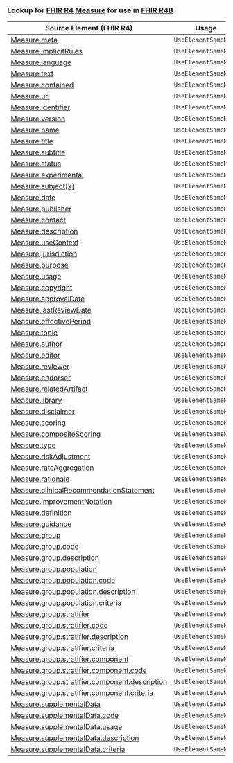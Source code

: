 ### Lookup for [FHIR R4](https://hl7.org/fhir/R4/) [Measure](https://hl7.org/fhir/R4/Measure.html) for use in [FHIR R4B](https://hl7.org/fhir/R4B/)

| Source Element (FHIR R4) | Usage | Target |
| -------------- | ----- | ------ |
| [Measure.meta](https://hl7.org/fhir/R4/Measure.html#resource) | `UseElementSameName` | [Measure.meta](https://hl7.org/fhir/R4B/Measure.html#resource) |
| [Measure.implicitRules](https://hl7.org/fhir/R4/Measure.html#resource) | `UseElementSameName` | [Measure.implicitRules](https://hl7.org/fhir/R4B/Measure.html#resource) |
| [Measure.language](https://hl7.org/fhir/R4/Measure.html#resource) | `UseElementSameName` | [Measure.language](https://hl7.org/fhir/R4B/Measure.html#resource) |
| [Measure.text](https://hl7.org/fhir/R4/Measure.html#resource) | `UseElementSameName` | [Measure.text](https://hl7.org/fhir/R4B/Measure.html#resource) |
| [Measure.contained](https://hl7.org/fhir/R4/Measure.html#resource) | `UseElementSameName` | [Measure.contained](https://hl7.org/fhir/R4B/Measure.html#resource) |
| [Measure.url](https://hl7.org/fhir/R4/Measure.html#resource) | `UseElementSameName` | [Measure.url](https://hl7.org/fhir/R4B/Measure.html#resource) |
| [Measure.identifier](https://hl7.org/fhir/R4/Measure.html#resource) | `UseElementSameName` | [Measure.identifier](https://hl7.org/fhir/R4B/Measure.html#resource) |
| [Measure.version](https://hl7.org/fhir/R4/Measure.html#resource) | `UseElementSameName` | [Measure.version](https://hl7.org/fhir/R4B/Measure.html#resource) |
| [Measure.name](https://hl7.org/fhir/R4/Measure.html#resource) | `UseElementSameName` | [Measure.name](https://hl7.org/fhir/R4B/Measure.html#resource) |
| [Measure.title](https://hl7.org/fhir/R4/Measure.html#resource) | `UseElementSameName` | [Measure.title](https://hl7.org/fhir/R4B/Measure.html#resource) |
| [Measure.subtitle](https://hl7.org/fhir/R4/Measure.html#resource) | `UseElementSameName` | [Measure.subtitle](https://hl7.org/fhir/R4B/Measure.html#resource) |
| [Measure.status](https://hl7.org/fhir/R4/Measure.html#resource) | `UseElementSameName` | [Measure.status](https://hl7.org/fhir/R4B/Measure.html#resource) |
| [Measure.experimental](https://hl7.org/fhir/R4/Measure.html#resource) | `UseElementSameName` | [Measure.experimental](https://hl7.org/fhir/R4B/Measure.html#resource) |
| [Measure.subject[x]](https://hl7.org/fhir/R4/Measure.html#resource) | `UseElementSameName` | [Measure.subject[x]](https://hl7.org/fhir/R4B/Measure.html#resource) |
| [Measure.date](https://hl7.org/fhir/R4/Measure.html#resource) | `UseElementSameName` | [Measure.date](https://hl7.org/fhir/R4B/Measure.html#resource) |
| [Measure.publisher](https://hl7.org/fhir/R4/Measure.html#resource) | `UseElementSameName` | [Measure.publisher](https://hl7.org/fhir/R4B/Measure.html#resource) |
| [Measure.contact](https://hl7.org/fhir/R4/Measure.html#resource) | `UseElementSameName` | [Measure.contact](https://hl7.org/fhir/R4B/Measure.html#resource) |
| [Measure.description](https://hl7.org/fhir/R4/Measure.html#resource) | `UseElementSameName` | [Measure.description](https://hl7.org/fhir/R4B/Measure.html#resource) |
| [Measure.useContext](https://hl7.org/fhir/R4/Measure.html#resource) | `UseElementSameName` | [Measure.useContext](https://hl7.org/fhir/R4B/Measure.html#resource) |
| [Measure.jurisdiction](https://hl7.org/fhir/R4/Measure.html#resource) | `UseElementSameName` | [Measure.jurisdiction](https://hl7.org/fhir/R4B/Measure.html#resource) |
| [Measure.purpose](https://hl7.org/fhir/R4/Measure.html#resource) | `UseElementSameName` | [Measure.purpose](https://hl7.org/fhir/R4B/Measure.html#resource) |
| [Measure.usage](https://hl7.org/fhir/R4/Measure.html#resource) | `UseElementSameName` | [Measure.usage](https://hl7.org/fhir/R4B/Measure.html#resource) |
| [Measure.copyright](https://hl7.org/fhir/R4/Measure.html#resource) | `UseElementSameName` | [Measure.copyright](https://hl7.org/fhir/R4B/Measure.html#resource) |
| [Measure.approvalDate](https://hl7.org/fhir/R4/Measure.html#resource) | `UseElementSameName` | [Measure.approvalDate](https://hl7.org/fhir/R4B/Measure.html#resource) |
| [Measure.lastReviewDate](https://hl7.org/fhir/R4/Measure.html#resource) | `UseElementSameName` | [Measure.lastReviewDate](https://hl7.org/fhir/R4B/Measure.html#resource) |
| [Measure.effectivePeriod](https://hl7.org/fhir/R4/Measure.html#resource) | `UseElementSameName` | [Measure.effectivePeriod](https://hl7.org/fhir/R4B/Measure.html#resource) |
| [Measure.topic](https://hl7.org/fhir/R4/Measure.html#resource) | `UseElementSameName` | [Measure.topic](https://hl7.org/fhir/R4B/Measure.html#resource) |
| [Measure.author](https://hl7.org/fhir/R4/Measure.html#resource) | `UseElementSameName` | [Measure.author](https://hl7.org/fhir/R4B/Measure.html#resource) |
| [Measure.editor](https://hl7.org/fhir/R4/Measure.html#resource) | `UseElementSameName` | [Measure.editor](https://hl7.org/fhir/R4B/Measure.html#resource) |
| [Measure.reviewer](https://hl7.org/fhir/R4/Measure.html#resource) | `UseElementSameName` | [Measure.reviewer](https://hl7.org/fhir/R4B/Measure.html#resource) |
| [Measure.endorser](https://hl7.org/fhir/R4/Measure.html#resource) | `UseElementSameName` | [Measure.endorser](https://hl7.org/fhir/R4B/Measure.html#resource) |
| [Measure.relatedArtifact](https://hl7.org/fhir/R4/Measure.html#resource) | `UseElementSameName` | [Measure.relatedArtifact](https://hl7.org/fhir/R4B/Measure.html#resource) |
| [Measure.library](https://hl7.org/fhir/R4/Measure.html#resource) | `UseElementSameName` | [Measure.library](https://hl7.org/fhir/R4B/Measure.html#resource) |
| [Measure.disclaimer](https://hl7.org/fhir/R4/Measure.html#resource) | `UseElementSameName` | [Measure.disclaimer](https://hl7.org/fhir/R4B/Measure.html#resource) |
| [Measure.scoring](https://hl7.org/fhir/R4/Measure.html#resource) | `UseElementSameName` | [Measure.scoring](https://hl7.org/fhir/R4B/Measure.html#resource) |
| [Measure.compositeScoring](https://hl7.org/fhir/R4/Measure.html#resource) | `UseElementSameName` | [Measure.compositeScoring](https://hl7.org/fhir/R4B/Measure.html#resource) |
| [Measure.type](https://hl7.org/fhir/R4/Measure.html#resource) | `UseElementSameName` | [Measure.type](https://hl7.org/fhir/R4B/Measure.html#resource) |
| [Measure.riskAdjustment](https://hl7.org/fhir/R4/Measure.html#resource) | `UseElementSameName` | [Measure.riskAdjustment](https://hl7.org/fhir/R4B/Measure.html#resource) |
| [Measure.rateAggregation](https://hl7.org/fhir/R4/Measure.html#resource) | `UseElementSameName` | [Measure.rateAggregation](https://hl7.org/fhir/R4B/Measure.html#resource) |
| [Measure.rationale](https://hl7.org/fhir/R4/Measure.html#resource) | `UseElementSameName` | [Measure.rationale](https://hl7.org/fhir/R4B/Measure.html#resource) |
| [Measure.clinicalRecommendationStatement](https://hl7.org/fhir/R4/Measure.html#resource) | `UseElementSameName` | [Measure.clinicalRecommendationStatement](https://hl7.org/fhir/R4B/Measure.html#resource) |
| [Measure.improvementNotation](https://hl7.org/fhir/R4/Measure.html#resource) | `UseElementSameName` | [Measure.improvementNotation](https://hl7.org/fhir/R4B/Measure.html#resource) |
| [Measure.definition](https://hl7.org/fhir/R4/Measure.html#resource) | `UseElementSameName` | [Measure.definition](https://hl7.org/fhir/R4B/Measure.html#resource) |
| [Measure.guidance](https://hl7.org/fhir/R4/Measure.html#resource) | `UseElementSameName` | [Measure.guidance](https://hl7.org/fhir/R4B/Measure.html#resource) |
| [Measure.group](https://hl7.org/fhir/R4/Measure.html#resource) | `UseElementSameName` | [Measure.group](https://hl7.org/fhir/R4B/Measure.html#resource) |
| [Measure.group.code](https://hl7.org/fhir/R4/Measure.html#resource) | `UseElementSameName` | [Measure.group.code](https://hl7.org/fhir/R4B/Measure.html#resource) |
| [Measure.group.description](https://hl7.org/fhir/R4/Measure.html#resource) | `UseElementSameName` | [Measure.group.description](https://hl7.org/fhir/R4B/Measure.html#resource) |
| [Measure.group.population](https://hl7.org/fhir/R4/Measure.html#resource) | `UseElementSameName` | [Measure.group.population](https://hl7.org/fhir/R4B/Measure.html#resource) |
| [Measure.group.population.code](https://hl7.org/fhir/R4/Measure.html#resource) | `UseElementSameName` | [Measure.group.population.code](https://hl7.org/fhir/R4B/Measure.html#resource) |
| [Measure.group.population.description](https://hl7.org/fhir/R4/Measure.html#resource) | `UseElementSameName` | [Measure.group.population.description](https://hl7.org/fhir/R4B/Measure.html#resource) |
| [Measure.group.population.criteria](https://hl7.org/fhir/R4/Measure.html#resource) | `UseElementSameName` | [Measure.group.population.criteria](https://hl7.org/fhir/R4B/Measure.html#resource) |
| [Measure.group.stratifier](https://hl7.org/fhir/R4/Measure.html#resource) | `UseElementSameName` | [Measure.group.stratifier](https://hl7.org/fhir/R4B/Measure.html#resource) |
| [Measure.group.stratifier.code](https://hl7.org/fhir/R4/Measure.html#resource) | `UseElementSameName` | [Measure.group.stratifier.code](https://hl7.org/fhir/R4B/Measure.html#resource) |
| [Measure.group.stratifier.description](https://hl7.org/fhir/R4/Measure.html#resource) | `UseElementSameName` | [Measure.group.stratifier.description](https://hl7.org/fhir/R4B/Measure.html#resource) |
| [Measure.group.stratifier.criteria](https://hl7.org/fhir/R4/Measure.html#resource) | `UseElementSameName` | [Measure.group.stratifier.criteria](https://hl7.org/fhir/R4B/Measure.html#resource) |
| [Measure.group.stratifier.component](https://hl7.org/fhir/R4/Measure.html#resource) | `UseElementSameName` | [Measure.group.stratifier.component](https://hl7.org/fhir/R4B/Measure.html#resource) |
| [Measure.group.stratifier.component.code](https://hl7.org/fhir/R4/Measure.html#resource) | `UseElementSameName` | [Measure.group.stratifier.component.code](https://hl7.org/fhir/R4B/Measure.html#resource) |
| [Measure.group.stratifier.component.description](https://hl7.org/fhir/R4/Measure.html#resource) | `UseElementSameName` | [Measure.group.stratifier.component.description](https://hl7.org/fhir/R4B/Measure.html#resource) |
| [Measure.group.stratifier.component.criteria](https://hl7.org/fhir/R4/Measure.html#resource) | `UseElementSameName` | [Measure.group.stratifier.component.criteria](https://hl7.org/fhir/R4B/Measure.html#resource) |
| [Measure.supplementalData](https://hl7.org/fhir/R4/Measure.html#resource) | `UseElementSameName` | [Measure.supplementalData](https://hl7.org/fhir/R4B/Measure.html#resource) |
| [Measure.supplementalData.code](https://hl7.org/fhir/R4/Measure.html#resource) | `UseElementSameName` | [Measure.supplementalData.code](https://hl7.org/fhir/R4B/Measure.html#resource) |
| [Measure.supplementalData.usage](https://hl7.org/fhir/R4/Measure.html#resource) | `UseElementSameName` | [Measure.supplementalData.usage](https://hl7.org/fhir/R4B/Measure.html#resource) |
| [Measure.supplementalData.description](https://hl7.org/fhir/R4/Measure.html#resource) | `UseElementSameName` | [Measure.supplementalData.description](https://hl7.org/fhir/R4B/Measure.html#resource) |
| [Measure.supplementalData.criteria](https://hl7.org/fhir/R4/Measure.html#resource) | `UseElementSameName` | [Measure.supplementalData.criteria](https://hl7.org/fhir/R4B/Measure.html#resource) |
